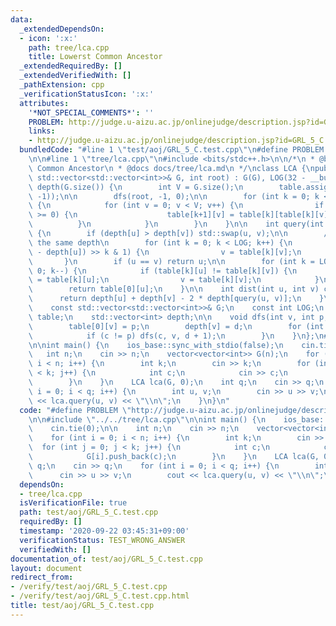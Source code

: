 ```yaml
---
data:
  _extendedDependsOn:
  - icon: ':x:'
    path: tree/lca.cpp
    title: Lowerst Common Ancestor
  _extendedRequiredBy: []
  _extendedVerifiedWith: []
  _pathExtension: cpp
  _verificationStatusIcon: ':x:'
  attributes:
    '*NOT_SPECIAL_COMMENTS*': ''
    PROBLEM: http://judge.u-aizu.ac.jp/onlinejudge/description.jsp?id=GRL_5_C
    links:
    - http://judge.u-aizu.ac.jp/onlinejudge/description.jsp?id=GRL_5_C
  bundledCode: "#line 1 \"test/aoj/GRL_5_C.test.cpp\"\n#define PROBLEM \"http://judge.u-aizu.ac.jp/onlinejudge/description.jsp?id=GRL_5_C\"\
    \n\n#line 1 \"tree/lca.cpp\"\n#include <bits/stdc++.h>\n\n/*\n * @brief Lowerst\
    \ Common Ancestor\n * @docs docs/tree/lca.md\n */\nclass LCA {\npublic:\n    LCA(const\
    \ std::vector<std::vector<int>>& G, int root) : G(G), LOG(32 - __builtin_clz(G.size())),\
    \ depth(G.size()) {\n        int V = G.size();\n        table.assign(LOG, std::vector<int>(V,\
    \ -1));\n\n        dfs(root, -1, 0);\n\n        for (int k = 0; k < LOG - 1; k++)\
    \ {\n            for (int v = 0; v < V; v++) {\n                if (table[k][v]\
    \ >= 0) {\n                    table[k+1][v] = table[k][table[k][v]];\n      \
    \          }\n            }\n        }\n    }\n\n    int query(int u, int v) const\
    \ {\n        if (depth[u] > depth[v]) std::swap(u, v);\n\n        // go up to\
    \ the same depth\n        for (int k = 0; k < LOG; k++) {\n            if ((depth[v]\
    \ - depth[u]) >> k & 1) {\n                v = table[k][v];\n            }\n \
    \       }\n        if (u == v) return u;\n\n        for (int k = LOG - 1; k >=\
    \ 0; k--) {\n            if (table[k][u] != table[k][v]) {\n                u\
    \ = table[k][u];\n                v = table[k][v];\n            }\n        }\n\
    \        return table[0][u];\n    }\n\n    int dist(int u, int v) const {\n  \
    \      return depth[u] + depth[v] - 2 * depth[query(u, v)];\n    }\n\nprivate:\n\
    \    const std::vector<std::vector<int>>& G;\n    const int LOG;\n    std::vector<std::vector<int>>\
    \ table;\n    std::vector<int> depth;\n\n    void dfs(int v, int p, int d) {\n\
    \        table[0][v] = p;\n        depth[v] = d;\n        for (int c : G[v]) {\n\
    \            if (c != p) dfs(c, v, d + 1);\n        }\n    }\n};\n#line 4 \"test/aoj/GRL_5_C.test.cpp\"\
    \n\nint main() {\n    ios_base::sync_with_stdio(false);\n    cin.tie(0);\n\n \
    \   int n;\n    cin >> n;\n    vector<vector<int>> G(n);\n    for (int i = 0;\
    \ i < n; i++) {\n        int k;\n        cin >> k;\n        for (int j = 0; j\
    \ < k; j++) {\n            int c;\n            cin >> c;\n            G[i].push_back(c);\n\
    \        }\n    }\n    LCA lca(G, 0);\n    int q;\n    cin >> q;\n    for (int\
    \ i = 0; i < q; i++) {\n        int u, v;\n        cin >> u >> v;\n        cout\
    \ << lca.query(u, v) << \"\\n\";\n    }\n}\n"
  code: "#define PROBLEM \"http://judge.u-aizu.ac.jp/onlinejudge/description.jsp?id=GRL_5_C\"\
    \n\n#include \"../../tree/lca.cpp\"\n\nint main() {\n    ios_base::sync_with_stdio(false);\n\
    \    cin.tie(0);\n\n    int n;\n    cin >> n;\n    vector<vector<int>> G(n);\n\
    \    for (int i = 0; i < n; i++) {\n        int k;\n        cin >> k;\n      \
    \  for (int j = 0; j < k; j++) {\n            int c;\n            cin >> c;\n\
    \            G[i].push_back(c);\n        }\n    }\n    LCA lca(G, 0);\n    int\
    \ q;\n    cin >> q;\n    for (int i = 0; i < q; i++) {\n        int u, v;\n  \
    \      cin >> u >> v;\n        cout << lca.query(u, v) << \"\\n\";\n    }\n}"
  dependsOn:
  - tree/lca.cpp
  isVerificationFile: true
  path: test/aoj/GRL_5_C.test.cpp
  requiredBy: []
  timestamp: '2020-09-22 03:45:31+09:00'
  verificationStatus: TEST_WRONG_ANSWER
  verifiedWith: []
documentation_of: test/aoj/GRL_5_C.test.cpp
layout: document
redirect_from:
- /verify/test/aoj/GRL_5_C.test.cpp
- /verify/test/aoj/GRL_5_C.test.cpp.html
title: test/aoj/GRL_5_C.test.cpp
---
```

